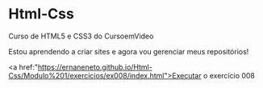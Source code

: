 # Html-Css
 Curso de HTML5 e CSS3 do CursoemVideo

Estou aprendendo a criar sites e agora vou gerenciar meus repositórios!

<a href:"https://ernaneneto.github.io/Html-Css/Modulo%201/exercicios/ex008/index.html">Executar o exercício 008</a>